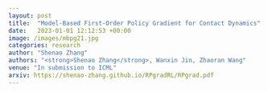 ```yaml
---
layout: post
title:  "Model-Based First-Order Policy Gradient for Contact Dynamics"
date:   2023-01-01 12:12:53 +00:00
image: /images/mbpg21.jpg
categories: research
author: "Shenao Zhang"
authors: "<strong>Shenao Zhang</strong>, Wanxin Jin, Zhaoran Wang"
venue: "In submission to ICML"
arxiv: https://shenao-zhang.github.io/RPgradRL/RPgrad.pdf
---
```

